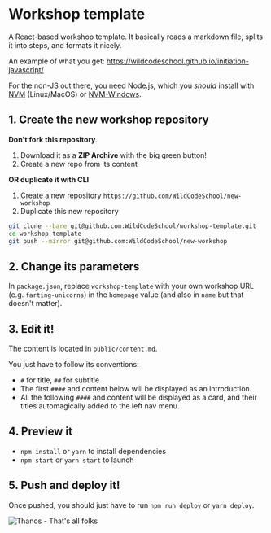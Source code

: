 # Workshop template

A React-based workshop template. It basically reads a markdown file, splits it into steps, and formats it nicely.

An example of what you get: <https://wildcodeschool.github.io/initiation-javascript/>

For the non-JS out there, you need Node.js, which you *should* install with [NVM](https://github.com/nvm-sh/nvm) (Linux/MacOS) or [NVM-Windows](https://github.com/coreybutler/nvm-windows).

## 1. Create the new workshop repository

**Don't fork this repository**.

1. Download it as a **ZIP Archive** with the big green button!
2. Create a new repo from its content

**OR duplicate it with CLI**

1. Create a new repository `https://github.com/WildCodeSchool/new-workshop`
2. Duplicate this new repository
```bash
git clone --bare git@github.com:WildCodeSchool/workshop-template.git
cd workshop-template
git push --mirror git@github.com:WildCodeSchool/new-workshop
```

## 2. Change its parameters

In `package.json`, replace `workshop-template` with your own workshop URL (e.g. `farting-unicorns`) in the `homepage` value (and also in `name` but that doesn't matter).

## 3. Edit it!

The content is located in `public/content.md`.

You just have to follow its conventions:

* `#` for title, `##` for subtitle
* The first `####` and content below will be displayed as an introduction.
* All the following `####` and content will be displayed as a card, and their titles automagically added to the left nav menu.

## 4. Preview it

* `npm install` or `yarn` to install dependencies
* `npm start` or `yarn start` to launch

## 5. Push and deploy it!

Once pushed, you should just have to run `npm run deploy` or `yarn deploy`.

![Thanos - That's all folks](https://cdn.shopify.com/s/files/1/0073/2452/products/thatsall_1024x1024.jpg?v=1563557232)
